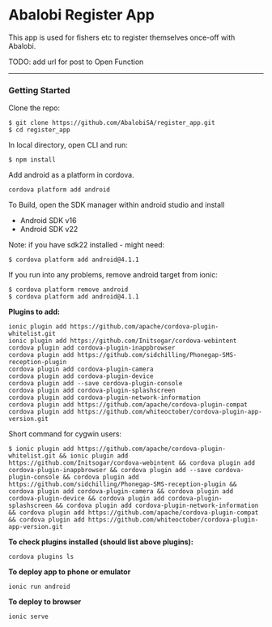 # Abalobi Register App

This app is used for fishers etc to register themselves once-off with Abalobi.

TODO: add url for post to Open Function

-----
### Getting Started

Clone the repo:

    $ git clone https://github.com/AbalobiSA/register_app.git
    $ cd register_app

In local directory, open CLI and run:

    $ npm install

Add android as a platform in cordova.
```
cordova platform add android
```
To Build, open the SDK manager within android studio and install
- Android SDK v16
- Android SDK v22

Note: if you have sdk22 installed - might need:

    $ cordova platform add android@4.1.1

If you run into any problems, remove android target from ionic:

    $ cordova platform remove android
    $ cordova platform add android@4.1.1

**Plugins to add:**
```
ionic plugin add https://github.com/apache/cordova-plugin-whitelist.git
ionic plugin add https://github.com/Initsogar/cordova-webintent
cordova plugin add cordova-plugin-inappbrowser  
cordova plugin add https://github.com/sidchilling/Phonegap-SMS-reception-plugin
cordova plugin add cordova-plugin-camera
cordova plugin add cordova-plugin-device
cordova plugin add --save cordova-plugin-console
cordova plugin add cordova-plugin-splashscreen
cordova plugin add cordova-plugin-network-information
cordova plugin add https://github.com/apache/cordova-plugin-compat
cordova plugin add https://github.com/whiteoctober/cordova-plugin-app-version.git
```
Short command for cygwin users:

    $ ionic plugin add https://github.com/apache/cordova-plugin-whitelist.git && ionic plugin add https://github.com/Initsogar/cordova-webintent && cordova plugin add cordova-plugin-inappbrowser && cordova plugin add --save cordova-plugin-console && cordova plugin add https://github.com/sidchilling/Phonegap-SMS-reception-plugin && cordova plugin add cordova-plugin-camera && cordova plugin add cordova-plugin-device && cordova plugin add cordova-plugin-splashscreen && cordova plugin add cordova-plugin-network-information && cordova plugin add https://github.com/apache/cordova-plugin-compat && cordova plugin add https://github.com/whiteoctober/cordova-plugin-app-version.git

**To check plugins installed (should list above plugins):**
```
cordova plugins ls
```
**To deploy app to phone or emulator**
```
ionic run android
```
**To deploy to browser**
```
ionic serve
```

